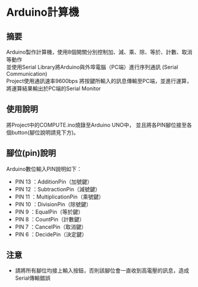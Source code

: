 # Arduino計算機
## 摘要
Arduino製作計算機，使用8個開關分別控制加、減、乘、除、等於、計數、取消等動作<br>
並使用Serial Library將Arduino與外埠電腦（PC端）進行序列通訊 (Serial Communication) <br>
Project使用通訊速率9600bps 將按鍵所輸入的訊息傳輸至PC端，並進行運算，將運算結果輸出於PC端的Serial Monitor<br>

## 使用說明
將Project中的COMPUTE.ino燒錄至Arduino UNO中，
並且將各PIN腳位接至各個button(腳位說明請見下方)。<br>

## 腳位(pin)說明
Arduino數位輸入PIN說明如下：
* PIN 13 ：AdditionPin（加號鍵）
* PIN 12 ：SubtractionPin（減號鍵）
* PIN 11 ：MultiplicationPin（乘號鍵）
* PIN 10 ：DivisionPin（除號鍵）
* PIN 9  ：EqualPin（等於鍵）
* PIN 8  ：CountPin（計數鍵）
* PIN 7  ：CancelPin（取消鍵）
* PIN 6  ：DecidePin（決定鍵）<br>

## 注意
* 請將所有腳位均接上輸入按鈕，否則該腳位會一直收到高電壓的訊息，造成Serial傳輸錯誤
